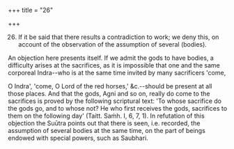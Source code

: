 +++
title = "26"

+++


26. If it be said that there results a contradiction to work; we deny this, on account of the observation of the assumption of several (bodies).

An objection here presents itself. If we admit the gods to have bodies, a difficulty arises at the sacrifices, as it is impossible that one and the same corporeal Indra--who is at the same time invited by many sacrificers 'come,

 O Indra', 'come, O Lord of the red horses,' &c.--should be present at all those places. And that the gods, Agni and so on, really do come to the sacrifices is proved by the following scriptural text: 'To whose sacrifice do the gods go, and to whose not? He who first receives the gods, sacrifices to them on the following day' (Taitt. Saṁh. I, 6, 7, 1). In refutation of this objection the Suūtra points out that there is seen, i.e. recorded, the assumption of several bodies at the same time, on the part of beings endowed with special powers, such as Saubhari.

